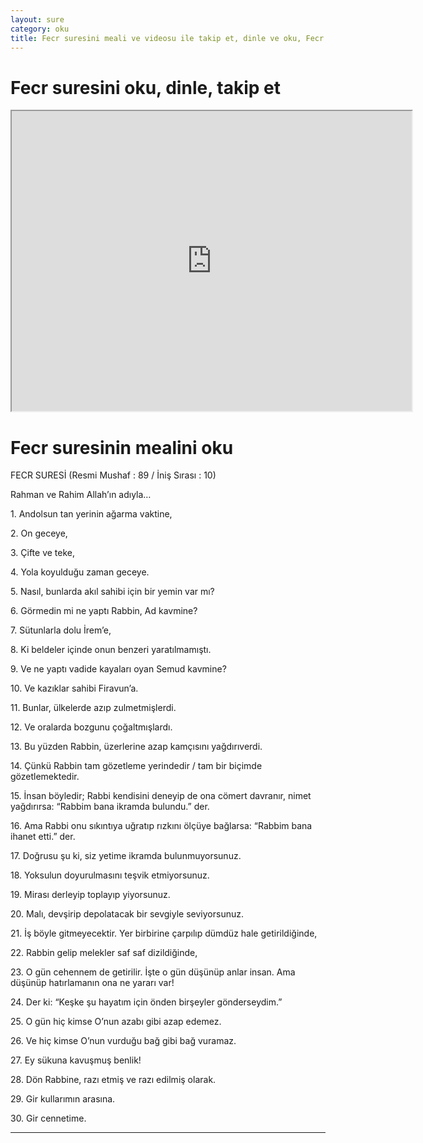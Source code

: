 ```yaml
---
layout: sure
category: oku
title: Fecr suresini meali ve videosu ile takip et, dinle ve oku, Fecr dinle, Fecr meali.
---
```


<div class="container">
  <div class="row">
    <div class="col-lg-12">
      <h1>Fecr suresini oku, dinle, takip et</h1>
      <div class="div-youtube-embed">
        <iframe width="640" height="480" src="https://www.youtube.com/embed/">frameborder="0" allowfullscreen></iframe>
      </div>
    </div>
  </div>

  <div class="row">
    <div class="col-lg-12">
      <h1>Fecr suresinin mealini oku</h1>
      <div><p></p><p></p><p>FECR SURESİ (Resmi Mushaf : 89 / İniş Sırası : 10)</p><p>Rahman ve Rahim Allah’ın adıyla…</p><p></p><p></p><p>1. Andolsun tan yerinin ağarma vaktine,</p><p></p><p></p><p>2. On geceye,</p><p></p><p></p><p>3. Çifte ve teke,</p><p></p><p></p><p>4. Yola koyulduğu zaman geceye.</p><p></p><p></p><p>5. Nasıl, bunlarda akıl sahibi için bir yemin var mı?</p><p></p><p></p><p>6. Görmedin mi ne yaptı Rabbin, Ad kavmine?</p><p></p><p></p><p>7. Sütunlarla dolu İrem’e,</p><p></p><p></p><p>8. Ki beldeler içinde onun benzeri yaratılmamıştı.</p><p></p><p></p><p>9. Ve ne yaptı vadide kayaları oyan Semud kavmine?</p><p></p><p></p><p>10. Ve kazıklar sahibi Firavun’a.</p><p></p><p></p><p>11. Bunlar, ülkelerde azıp zulmetmişlerdi.</p><p></p><p></p><p>12. Ve oralarda bozgunu çoğaltmışlardı.</p><p></p><p></p><p>13. Bu yüzden Rabbin, üzerlerine azap kamçısını yağdırıverdi.</p><p></p><p></p><p>14. Çünkü Rabbin tam gözetleme yerindedir / tam bir biçimde gözetlemektedir.</p><p></p><p></p><p>15. İnsan böyledir; Rabbi kendisini deneyip de ona cömert davranır, nimet yağdırırsa: “Rabbim bana ikramda bulundu.” der.</p><p></p><p></p><p>16. Ama Rabbi onu sıkıntıya uğratıp rızkını ölçüye bağlarsa: “Rabbim bana ihanet etti.” der.</p><p></p><p></p><p>17. Doğrusu şu ki, siz yetime ikramda bulunmuyorsunuz.</p><p></p><p></p><p>18. Yoksulun doyurulmasını teşvik etmiyorsunuz.</p><p></p><p></p><p>19. Mirası derleyip toplayıp yiyorsunuz.</p><p></p><p></p><p>20. Malı, devşirip depolatacak bir sevgiyle seviyorsunuz.</p><p></p><p></p><p>21. İş böyle gitmeyecektir. Yer birbirine çarpılıp dümdüz hale getirildiğinde,</p><p></p><p></p><p>22. Rabbin gelip melekler saf saf dizildiğinde,</p><p></p><p></p><p>23. O gün cehennem de getirilir. İşte o gün düşünüp anlar insan. Ama düşünüp hatırlamanın ona ne yararı var!</p><p></p><p></p><p>24. Der ki: “Keşke şu hayatım için önden birşeyler gönderseydim.”</p><p></p><p></p><p>25. O gün hiç kimse O’nun azabı gibi azap edemez.</p><p></p><p></p><p>26. Ve hiç kimse O’nun vurduğu bağ gibi bağ vuramaz.</p><p></p><p></p><p>27. Ey sükuna kavuşmuş benlik!</p><p></p><p></p><p>28. Dön Rabbine, razı etmiş ve razı edilmiş olarak.</p><p></p><p></p><p>29. Gir kullarımın arasına.</p><p></p><p></p><p>30. Gir cennetime.</p><p></p><p></p></div>
    </div>
  </div>
</div>
<hr />